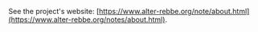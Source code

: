 See the project's website: [https://www.alter-rebbe.org/note/about.html](https://www.alter-rebbe.org/notes/about.html).
